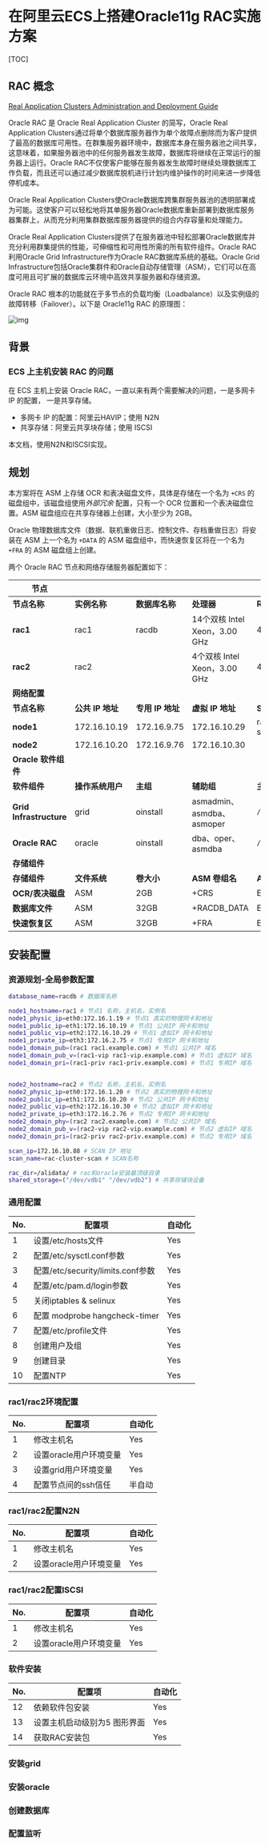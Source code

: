 # 在阿里云ECS上搭建Oracle11g RAC实施方案

[TOC]

## RAC 概念

[Real Application Clusters Administration and Deployment Guide ](https://docs.oracle.com/cd/E11882_01/rac.112/e41960/toc.htm)

Oracle RAC 是 Oracle Real Application Cluster  的简写，Oracle Real Application Clusters通过将单个数据库服务器作为单个故障点删除而为客户提供了最高的数据库可用性。在群集服务器环境中，数据库本身在服务器池之间共享，这意味着，如果服务器池中的任何服务器发生故障，数据库将继续在正常运行的服务器上运行。Oracle RAC不仅使客户能够在服务器发生故障时继续处理数据库工作负载，而且还可以通过减少数据库脱机进行计划内维护操作的时间来进一步降低停机成本。 

Oracle Real Application Clusters使Oracle数据库跨集群服务器池的透明部署成为可能。这使客户可以轻松地将其单服务器Oracle数据库重新部署到数据库服务器集群上，从而充分利用集群数据库服务器提供的组合内存容量和处理能力。 

Oracle Real Application Clusters提供了在服务器池中轻松部署Oracle数据库并充分利用群集提供的性能，可伸缩性和可用性所需的所有软件组件。Oracle RAC利用Oracle Grid Infrastructure作为Oracle RAC数据库系统的基础。Oracle Grid Infrastructure包括Oracle集群件和Oracle自动存储管理（ASM），它们可以在高度可用且可扩展的数据库云环境中高效共享服务器和存储资源。 

Oracle RAC 根本的功能就在于多节点的负载均衡（Loadbalance）以及实例级的故障转移（Failover）。以下是 Oracle11g RAC 的原理图：

![img](pic/04.jpg)



## 背景

### ECS 上主机安装 RAC 的问题

在 ECS 主机上安装 Oracle RAC，一直以来有两个需要解决的问题，一是多网卡 IP 的配置， 一是共享存储。

* 多网卡 IP 的配置：阿里云HAVIP；使用 N2N 
* 共享存储：阿里云共享块存储；使用 ISCSI

本文档，使用N2N和ISCSI实现。

## 规划

本方案将在 ASM 上存储 OCR 和表决磁盘文件，具体是存储在一个名为 `+CRS` 的磁盘组中，该磁盘组使用*外部冗余* 配置，只有一个 OCR 位置和一个表决磁盘位置。ASM 磁盘组应在共享存储器上创建，大小至少为 2GB。 

Oracle 物理数据库文件（数据、联机重做日志、控制文件、存档重做日志）将安装在 ASM 上一个名为 `+DATA` 的 ASM 磁盘组中，而快速恢复区将在一个名为 `+FRA` 的 ASM 磁盘组上创建。

两个 Oracle RAC 节点和网络存储服务器配置如下：

| **节点**                |                  |                  |                               |                  |                                                              |
| ----------------------- | ---------------- | ---------------- | ----------------------------- | ---------------- | ------------------------------------------------------------ |
| **节点名称**            | **实例名称**     | **数据库名称**   | **处理器**                    | **RAM**          | **操作系统**                                                 |
| **rac1**                | rac1             | racdb            | 14个双核 Intel Xeon，3.00 GHz | 4GB              | CentOS 6.7- (x86_64)                                         |
| **rac2**                | rac2             |                  | 4个双核 Intel Xeon，3.00 GHz  | 4GB              | CentOS 6.7- (x86_64)                                         |
| **网络配置**            |                  |                  |                               |                  |                                                              |
| **节点名称**            | **公共 IP 地址** | **专用 IP 地址** | **虚拟 IP 地址**              | **SCAN 名称**    | **SCAN IP 地址**                                             |
| **node1**               | 172.16.10.19     | 172.16.9.75      | 172.16.10.29                  | rac-cluster-scan | 172.16.10.88                                                 |
| **node2**               | 172.16.10.20     | 172.16.9.76      | 172.16.10.30                  |                  |                                                              |
| **Oracle 软件组件**     |                  |                  |                               |                  |                                                              |
| **软件组件**            | **操作系统用户** | **主组**         | **辅助组**                    | **主目录**       | **Oracle 基目录/Oracle 主目录**                              |
| **Grid Infrastructure** | grid             | oinstall         | asmadmin、asmdba、asmoper     | `/home/grid`     | `/alidata/app/grid` `/u01/app/11.2.0/grid`                   |
| **Oracle RAC**          | oracle           | oinstall         | dba、oper、asmdba             | `/home/oracle`   | `/alidata/app/oracle` `/alidata/app/oracle/product/11.2.0/dbhome_1` |
| **存储组件**            |                  |                  |                               |                  |                                                              |
| **存储组件**            | **文件系统**     | **卷大小**       | **ASM 卷组名**                | **ASM 冗余**     | **Openfiler 卷名**                                           |
| **OCR/表决磁盘**        | ASM              | 2GB              | +CRS                          | External         | racdb-crs1                                                   |
| **数据库文件**          | ASM              | 32GB             | +RACDB_DATA                   | External         | racdb-data1                                                  |
| **快速恢复区**          | ASM              | 32GB             | +FRA                          | External         | racdb-fra1                                                   |

## 安装配置

### 资源规划-全局参数配置

```bash
database_name=racdb # 数据库名称

node1_hostname=rac1 # 节点1 名称，主机名，实例名
node1_physic_ip=eth0:172.16.1.19 # 节点1 真实的物理网卡和地址
node1_public_ip=eth1:172.16.10.19 # 节点1 公共IP 网卡和地址
node1_public_vip=eth2:172.16.10.29 # 节点1 虚拟IP 网卡和地址
node1_private_ip=eth3:172.16.2.75 # 节点1 专用IP 网卡和地址
node1_domain_pub=(rac1 rac1.example.com) # 节点1 公共IP 域名
node1_domain_pub_v=(rac1-vip rac1-vip.example.com) # 节点1 虚拟IP 域名
node1_domain_pri=(rac1-priv rac1-priv.example.com) # 节点1 专用IP 域名


node2_hostname=rac2 # 节点2 名称，主机名，实例名
node2_physic_ip=eth0:172.16.1.20 # 节点2 真实的物理网卡和地址
node2_public_ip=eth1:172.16.10.20 # 节点2 公共IP 网卡和地址
node2_public_vip=eth2:172.16.10.30 # 节点2 虚拟IP 网卡和地址
node2_private_ip=eth3:172.16.2.76 # 节点2 专用IP 网卡和地址
node2_domain_phy=(rac2 rac2.example.com) # 节点2 公共IP 域名
node2_domain_pub_v=(rac2-vip rac2-vip.example.com) # 节点2 虚拟IP 域名
node2_domain_pri=(rac2-priv rac2-priv.example.com) # 节点2 专用IP 域名

scan_ip=172.16.10.88 # SCAN IP 地址
scan_name=rac-cluster-scan # SCAN名称

rac_dir=/alidata/ # rac和oracle安装最顶级目录
shared_storage=("/dev/vdb1" "/dev/vdb2") # 共享存储块设备
```

### 通用配置

| No.  | 配置项                            | 自动化 |
| ---- | --------------------------------- | ------ |
| 1    | 设置/etc/hosts文件                | Yes    |
| 2    | 配置/etc/sysctl.conf参数          | Yes    |
| 3    | 配置/etc/security/limits.conf参数 | Yes    |
| 4    | 配置/etc/pam.d/login参数          | Yes    |
| 5    | 关闭iptables & selinux            | Yes    |
| 6    | 配置 modprobe hangcheck-timer     | Yes    |
| 7    | 配置/etc/profile文件              | Yes    |
| 8    | 创建用户及组                      | Yes    |
| 9    | 创建目录                          | Yes    |
| 10   | 配置NTP                           | Yes    |


### rac1/rac2环境配置

| No.  | 配置项                 | 自动化 |
| ---- | ---------------------- | ------ |
| 1    | 修改主机名             | Yes    |
| 2    | 设置oracle用户环境变量 | Yes    |
| 3    | 设置grid用户环境变量   | Yes    |
| 4    | 配置节点间的ssh信任    | 半自动 |

### rac1/rac2配置N2N

| No.  | 配置项                 | 自动化 |
| ---- | ---------------------- | ------ |
| 1    | 修改主机名             | Yes    |
| 2    | 设置oracle用户环境变量 | Yes    |

### rac1/rac2配置ISCSI

| No.  | 配置项                 | 自动化 |
| ---- | ---------------------- | ------ |
| 1    | 修改主机名             | Yes    |
| 2    | 设置oracle用户环境变量 | Yes    |

### 软件安装

| No.  | 配置项                       | 自动化 |
| ---- | ---------------------------- | ------ |
| 12   | 依赖软件包安装               | Yes    |
| 13   | 设置主机启动级别为5 图形界面 | Yes    |
| 14   | 获取RAC安装包                | Yes    |



### 安装grid

### 安装oracle

### 创建数据库

### 配置监听

